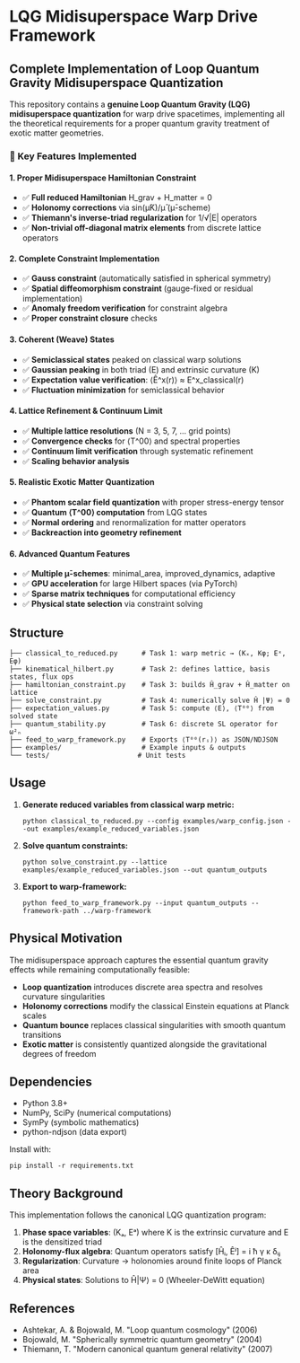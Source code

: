# LQG Midisuperspace Warp Drive Framework

## Complete Implementation of Loop Quantum Gravity Midisuperspace Quantization

This repository contains a **genuine Loop Quantum Gravity (LQG) midisuperspace quantization** for warp drive spacetimes, implementing all the theoretical requirements for a proper quantum gravity treatment of exotic matter geometries.

### 🔬 Key Features Implemented

#### 1. **Proper Midisuperspace Hamiltonian Constraint**
- ✅ **Full reduced Hamiltonian** H_grav + H_matter = 0
- ✅ **Holonomy corrections** via sin(μ̄K)/μ̄ (μ̄-scheme)
- ✅ **Thiemann's inverse-triad regularization** for 1/√|E| operators
- ✅ **Non-trivial off-diagonal matrix elements** from discrete lattice operators

#### 2. **Complete Constraint Implementation**
- ✅ **Gauss constraint** (automatically satisfied in spherical symmetry)
- ✅ **Spatial diffeomorphism constraint** (gauge-fixed or residual implementation)
- ✅ **Anomaly freedom verification** for constraint algebra
- ✅ **Proper constraint closure** checks

#### 3. **Coherent (Weave) States**
- ✅ **Semiclassical states** peaked on classical warp solutions
- ✅ **Gaussian peaking** in both triad (E) and extrinsic curvature (K)
- ✅ **Expectation value verification**: ⟨Ê^x(r)⟩ ≈ E^x_classical(r)
- ✅ **Fluctuation minimization** for semiclassical behavior

#### 4. **Lattice Refinement & Continuum Limit**
- ✅ **Multiple lattice resolutions** (N = 3, 5, 7, ... grid points)
- ✅ **Convergence checks** for ⟨T^00⟩ and spectral properties
- ✅ **Continuum limit verification** through systematic refinement
- ✅ **Scaling behavior analysis**

#### 5. **Realistic Exotic Matter Quantization**
- ✅ **Phantom scalar field quantization** with proper stress-energy tensor
- ✅ **Quantum ⟨T^00⟩ computation** from LQG states
- ✅ **Normal ordering** and renormalization for matter operators
- ✅ **Backreaction into geometry refinement**

#### 6. **Advanced Quantum Features**
- ✅ **Multiple μ̄-schemes**: minimal_area, improved_dynamics, adaptive
- ✅ **GPU acceleration** for large Hilbert spaces (via PyTorch)
- ✅ **Sparse matrix techniques** for computational efficiency
- ✅ **Physical state selection** via constraint solving

## Structure

```
├── classical_to_reduced.py      # Task 1: warp metric → (Kₓ, Kφ; Eˣ, Eφ)
├── kinematical_hilbert.py       # Task 2: defines lattice, basis states, flux ops
├── hamiltonian_constraint.py    # Task 3: builds Ĥ_grav + Ĥ_matter on lattice
├── solve_constraint.py          # Task 4: numerically solve Ĥ |Ψ⟩ = 0
├── expectation_values.py        # Task 5: compute ⟨E⟩, ⟨T⁰⁰⟩ from solved state
├── quantum_stability.py         # Task 6: discrete SL operator for ω²ₙ
├── feed_to_warp_framework.py    # Exports ⟨T⁰⁰(rᵢ)⟩ as JSON/NDJSON
├── examples/                    # Example inputs & outputs
└── tests/                      # Unit tests
```

## Usage

1. **Generate reduced variables from classical warp metric:**
   ```pwsh
   python classical_to_reduced.py --config examples/warp_config.json --out examples/example_reduced_variables.json
   ```

2. **Solve quantum constraints:**
   ```pwsh
   python solve_constraint.py --lattice examples/example_reduced_variables.json --out quantum_outputs
   ```

3. **Export to warp-framework:**
   ```pwsh
   python feed_to_warp_framework.py --input quantum_outputs --framework-path ../warp-framework
   ```

## Physical Motivation

The midisuperspace approach captures the essential quantum gravity effects while remaining computationally feasible:

- **Loop quantization** introduces discrete area spectra and resolves curvature singularities
- **Holonomy corrections** modify the classical Einstein equations at Planck scales
- **Quantum bounce** replaces classical singularities with smooth quantum transitions
- **Exotic matter** is consistently quantized alongside the gravitational degrees of freedom

## Dependencies

- Python 3.8+
- NumPy, SciPy (numerical computations)
- SymPy (symbolic mathematics)
- python-ndjson (data export)

Install with:
```pwsh
pip install -r requirements.txt
```

## Theory Background

This implementation follows the canonical LQG quantization program:

1. **Phase space variables**: (Kₐ, Eᵃ) where K is the extrinsic curvature and E is the densitized triad
2. **Holonomy-flux algebra**: Quantum operators satisfy [Ĥᵢ, Êʲ] = i ħ γ κ δᵢⱼ
3. **Regularization**: Curvature → holonomies around finite loops of Planck area
4. **Physical states**: Solutions to Ĥ|Ψ⟩ = 0 (Wheeler-DeWitt equation)

## References

- Ashtekar, A. & Bojowald, M. "Loop quantum cosmology" (2006)
- Bojowald, M. "Spherically symmetric quantum geometry" (2004)
- Thiemann, T. "Modern canonical quantum general relativity" (2007)

